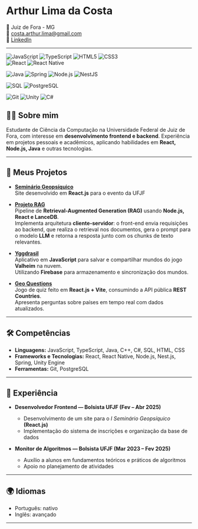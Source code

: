 # Arthur Lima da Costa

📍 Juiz de Fora - MG  
📧 costa.arthur.lima@gmail.com  
🔗 [LinkedIn](https://www.linkedin.com/in/arthur-lima-da-costa-680790213/)

---
![JavaScript](https://img.shields.io/badge/JavaScript-F7DF1E?style=for-the-badge&logo=javascript&logoColor=black)
![TypeScript](https://img.shields.io/badge/TypeScript-3178C6?style=for-the-badge&logo=typescript&logoColor=white)
![HTML5](https://img.shields.io/badge/HTML5-E34F26?style=for-the-badge&logo=html5&logoColor=white)
![CSS3](https://img.shields.io/badge/CSS3-1572B6?style=for-the-badge&logo=css3&logoColor=white)  
![React](https://img.shields.io/badge/React-20232A?style=for-the-badge&logo=react&logoColor=61DAFB)
![React Native](https://img.shields.io/badge/React_Native-20232A?style=for-the-badge&logo=react&logoColor=61DAFB)

![Java](https://img.shields.io/badge/Java-ED8B00?style=for-the-badge&logo=openjdk&logoColor=white)
![Spring](https://img.shields.io/badge/Spring-6DB33F?style=for-the-badge&logo=spring&logoColor=white)
![Node.js](https://img.shields.io/badge/Node.js-339933?style=for-the-badge&logo=node.js&logoColor=white)
![NestJS](https://img.shields.io/badge/NestJS-E0234E?style=for-the-badge&logo=nestjs&logoColor=white)

![SQL](https://img.shields.io/badge/SQL-025E8C?style=for-the-badge&logo=database&logoColor=white)
![PostgreSQL](https://img.shields.io/badge/PostgreSQL-316192?style=for-the-badge&logo=postgresql&logoColor=white)

![Git](https://img.shields.io/badge/Git-F05032?style=for-the-badge&logo=git&logoColor=white)
![Unity](https://img.shields.io/badge/Unity-100000?style=for-the-badge&logo=unity&logoColor=white)
![C#](https://img.shields.io/badge/C%23-239120?style=for-the-badge&logo=c-sharp&logoColor=white)

## 👨‍💻 Sobre mim
Estudante de Ciência da Computação na Universidade Federal de Juiz de Fora, com interesse em **desenvolvimento frontend e backend**. Experiência em projetos pessoais e acadêmicos, aplicando habilidades em **React, Node.js, Java** e outras tecnologias.

---
## 🚀 Meus Projetos

- [**Seminário Geopsíquico**](https://seminario-geopsiquico-ufjf.vercel.app/)  
  Site desenvolvido em **React.js** para o evento da UFJF

- [**Projeto RAG**](https://github.com/Arthur-lc/projeto-rag)  
  Pipeline de **Retrieval-Augmented Generation (RAG)** usando **Node.js, React e LanceDB**.  
  Implementa arquitetura **cliente-servidor**: o front-end envia requisições ao backend, que realiza o retrieval nos documentos, gera o prompt para o modelo **LLM** e retorna a resposta junto com os chunks de texto relevantes.  

- [**Yggdrasil**](https://github.com/Arthur-lc/yggdrasil)  
  Aplicativo em **JavaScript** para salvar e compartilhar mundos do jogo **Valheim** na nuvem.  
  Utilizando **Firebase** para armazenamento e sincronização dos mundos.

- [**Geo Questions**](https://github.com/Arthur-lc/geo-questions)  
  Jogo de quiz feito em **React.js + Vite**, consumindo a API pública **REST Countries**.  
  Apresenta perguntas sobre países em tempo real com dados atualizados.
  
---

## 🛠️ Competências
- **Linguagens:** JavaScript, TypeScript, Java, C++, C#, SQL, HTML, CSS
- **Frameworks e Tecnologias:** React, React Native, Node.js, Nest.js, Spring, Unity Engine  
- **Ferramentas:** Git, PostgreSQL

---

## 💼 Experiência
- **Desenvolvedor Frontend — Bolsista UFJF (Fev – Abr 2025)**  
  - Desenvolvimento de um site para o *I Seminário Geopsíquico* **(React.js)**  
  - Implementação do sistema de inscrições e organização da base de dados  

- **Monitor de Algoritmos — Bolsista UFJF (Mar 2023 – Fev 2025)**  
  - Auxílio a alunos em fundamentos teóricos e práticos de algoritmos  
  - Apoio no planejamento de atividades  

---

## 🌍 Idiomas
- Português: nativo  
- Inglês: avançado  

---
